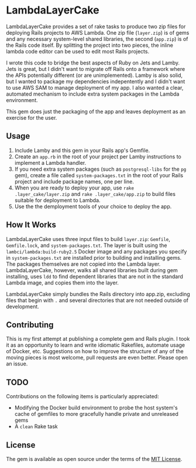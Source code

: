 # LambdaLayerCake

LambdaLayerCake provides a set of rake tasks to produce two zip files for deploying Rails projects to AWS Lambda. One zip file (`layer.zip`) is of gems and any necessary system-level shared libraries, the second (`app.zip`) is of the Rails code itself. By splitting the project into two pieces, the inline lambda code editor can be used to edit most Rails projects. 

I wrote this code to bridge the best aspects of Ruby on Jets and Lamby. Jets is great, but I didn't want to migrate off Rails onto a framework where the APIs potentially different (or are unimplemented). Lamby is also solid, but I wanted to package my dependencies indepentently and I didn't want to use AWS SAM to manage deployment of my app. I also wanted a clear, automated mechanism to include extra system packages in the Lambda environment. 

This gem does just the packaging of the app and leaves deployment as an exercise for the user. 

## Usage

1. Include Lamby and this gem in your Rails app's Gemfile.
1. Create an `app.rb` in the root of your project per Lamby instructions to implement a Lambda handler. 
1. If you need extra system packages (such as `postgresql-libs` for the `pg` gem), create a file called `system-packages.txt` in the root of your Rails project and include package names, one per line. 
1. When you are ready to deploy your app, use `rake .layer_cake/layer.zip` and `rake .layer_cake/app.zip` to build files suitable for deployment to Lambda. 
1. Use the the demployment tools of your choice to deploy the app. 


## How It Works

LambdaLayerCake uses three input files to build `layer.zip`: `Gemfile`, `Gemfile.lock`, and `system-packages.txt`. The layer is built using the `lambci/lambda:build-ruby2.5` Docker image and any packages you specify in `system-packages.txt` are installed prior to building and installing gems. The packages themselves are not copied into the Lambda layer. LambdaLayerCake, however, walks all shared libraries built during gem installing, uses `ldd` to find dependent libraries that are not in the standard Lambda image, and copies them into the layer. 

LambdaLayerCake simply bundles the Rails directory into app.zip, excluding files that begin with `.` and several directories that are not needed outside of development. 

## Contributing

This is my first attempt at publishing a complete gem and Rails plugin. I took it as an opportunity to learn and write idiomatic Rakefiles, automate usage of Docker, etc. Suggestions on how to improve the structure of any of the moving pieces is most welcome, pull requests are even better. Please open an issue. 

## TODO

Contributions on the following items is particularly appreciated: 

* Modifying the Docker build environment to probe the host system's cache of gemfiles to more gracefully handle private and unreleased gems
* A `clean` Rake task

## License
The gem is available as open source under the terms of the [MIT License](https://opensource.org/licenses/MIT).

